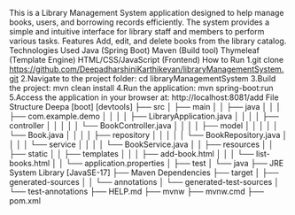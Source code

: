 This is a Library Management System application designed to help manage books, users, and borrowing records efficiently. 
The system provides a simple and intuitive interface for library staff and members to perform various tasks.
Features
Add, edit, and delete books from the library catalog. 
Technologies Used 
Java (Spring Boot)
Maven (Build tool) 
Thymeleaf (Template Engine) 
HTML/CSS/JavaScript (Frontend)
How to Run 
1.git clone https://github.com/DeepadharshiniKarthikeyan/libraryManagementSystem.git
2.Navigate to the project folder: cd libraryManagementSystem
3.Build the project: mvn clean install
4.Run the application: mvn spring-boot:run
5.Access the application in your browser at: http://localhost:8081/add 
File Structure 
Deepa [boot] [devtools]
├── src
│   ├── main
│   │   ├── java
│   │   │   ├── com.example.demo
│   │   │   │   ├── LibraryApplication.java
│   │   │   │   ├── controller
│   │   │   │   │   └── BookController.java
│   │   │   │   ├── model
│   │   │   │   │   └── Book.java
│   │   │   │   ├── repository
│   │   │   │   │   └── BookRepository.java
│   │   │   │   └── service
│   │   │   │       └── BookService.java
│   │   ├── resources
│   │       ├── static
│   │       ├── templates
│   │       │   ├── add-book.html
│   │       │   └── list-books.html
│   │       └── application.properties
│   ├── test
│       └── java
├── JRE System Library [JavaSE-17]
├── Maven Dependencies
├── target
│   ├── generated-sources
│   │   └── annotations
│   └── generated-test-sources
│       └── test-annotations
├── HELP.md
├── mvnw
├── mvnw.cmd
├── pom.xml
